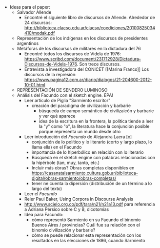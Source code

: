 - Ideas para el paper:
	- Salvador Allende
		- Encontré el siguiente libro de discursos de Allende. Alrededor de 24 discursos: http://biblioteca.clacso.edu.ar/clacso/coediciones/20100825034410/modak.pdf
	- Representación de los indígenas en los discursos de presidentes argentinos
	- Metáforas de los discursos de militares en la dictadura del 76
		- Encontré todos los discursos de Videla de 1976: https://www.scribd.com/document/231712928/Dictadura-Discursos-de-Videla-1976. Son trece discursos.
		- Entrevista a investigadora del CONICET [[Marina Franco]] Los discursos de la represión: https://www.pagina12.com.ar/diario/dialogos/21-204600-2012-10-01.html
	- REPRESENTACIÓN DE SENDERO LUMINOSO
	- Análisis del Facundo con el sketch engine. EPA!
		- Leer artículo de Piglia "Sarmiento escritor"
			- creación del paradigma de civilización y barbarie
				- búsqueda de campo semántico de civilizaicón y barbarie y ver qué aparece
				- idea de la escritura en la frontera, la política tiende a leer la "y" como "o", la literatura hace la conjunción posible porque representa un mundo desde otro
		- Leer introducción del *Facundo* de Alejandra Laera [x]
			- conjunción de lo político y lo literario (corto y largo plazo, lo llama ella) en el Facundo
			- importancia de lo hiperbólico en relación con lo literario
			- Búsqueda en el sketch engine con palabras relacionadas con la hipérbole (tan, muy, tanto, etc.)
			- Incluir más obras? Obras completas disponibles en https://casanatalsarmiento.cultura.gob.ar/biblioteca-digital/obras-sarmiento/obras-completas/
			- tener ne cuenta la dipersión (distribución de un término a lo largo del texto)
		- Leer el *Facundo*
		- Reler Paul Baker, Using Corpora in Discourse Analysis
		- http://www.scielo.org.co/pdf/tara/n21/n21a13.pdf para referencia a Adriana Pérsico sobre C y B, dicotomías
		- Idea para Facundo:
			- cómo representó Sarmiento en su Facundo el binomio Buenos Aires / provincias? Cuál fue su relación con el binomio civilización y barbarie?
			- cómo se puede relacionar esta representación con los resultados en las elecciones de 1886, cuando Sarmiento 